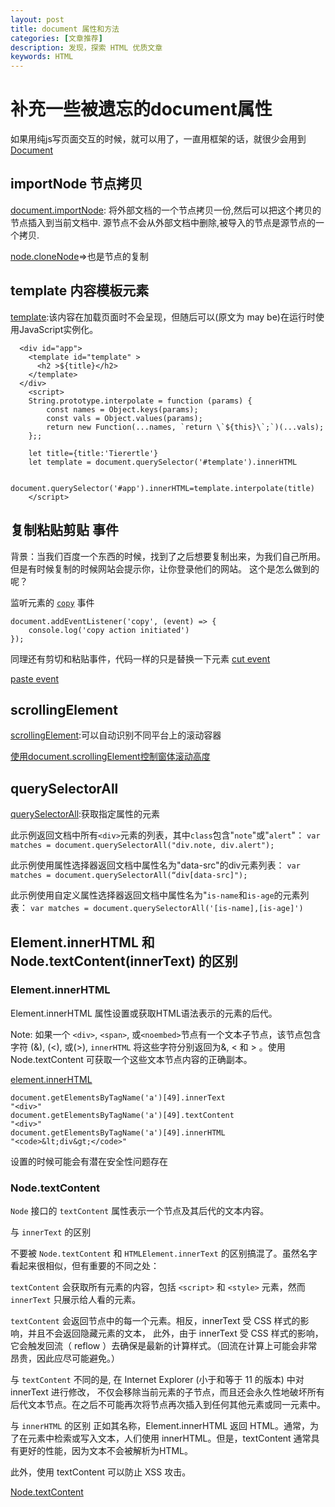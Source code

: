 ```yaml
---
layout: post
title: document 属性和方法
categories: [文章推荐]
description: 发现，探索 HTML 优质文章
keywords: HTML
---
```


# 补充一些被遗忘的document属性
如果用纯js写页面交互的时候，就可以用了，一直用框架的话，就很少会用到 [Document](https://developer.mozilla.org/zh-CN/docs/Web/API/Document)

## importNode 节点拷贝
[document.importNode](https://developer.mozilla.org/zh-CN/docs/Web/API/Document/importNode):
将外部文档的一个节点拷贝一份,然后可以把这个拷贝的节点插入到当前文档中.
源节点不会从外部文档中删除,被导入的节点是源节点的一个拷贝.

[node.cloneNode](https://developer.mozilla.org/zh-CN/docs/Web/API/Node/cloneNode)=>也是节点的复制

## template 内容模板元素
[template](https://developer.mozilla.org/zh-CN/docs/Web/HTML/Element/template):该内容在加载页面时不会呈现，但随后可以(原文为 may be)在运行时使用JavaScript实例化。

```
  <div id="app">
    <template id="template" >
      <h2 >${title}</h2>
    </template>
  </div>
    <script>
    String.prototype.interpolate = function (params) {
        const names = Object.keys(params);
        const vals = Object.values(params);
        return new Function(...names, `return \`${this}\`;`)(...vals);
    };;
        
    let title={title:'Tierertle'}
    let template = document.querySelector('#template').innerHTML

    document.querySelector('#app').innerHTML=template.interpolate(title)
    </script>
```
## 复制粘贴剪贴 事件
背景：当我们百度一个东西的时候，找到了之后想要复制出来，为我们自己所用。但是有时候复制的时候网站会提示你，让你登录他们的网站。
这个是怎么做到的呢？

监听元素的 [`copy`](https://developer.mozilla.org/zh-CN/docs/Web/API/Document/copy_event) 事件
```
document.addEventListener('copy', (event) => {
    console.log('copy action initiated')
});

```
同理还有剪切和粘贴事件，代码一样的只是替换一下元素 [cut event](https://developer.mozilla.org/en-US/docs/Web/API/Document/cut_event)

[paste event](https://developer.mozilla.org/en-US/docs/Web/API/Document/paste_event)

## scrollingElement
[scrollingElement](https://developer.mozilla.org/zh-CN/docs/Web/API/Document/scrollingElement):可以自动识别不同平台上的滚动容器

[使用document.scrollingElement控制窗体滚动高度](https://www.zhangxinxu.com/wordpress/2019/02/document-scrollingelement/)

## querySelectorAll
[querySelectorAll](https://developer.mozilla.org/zh-CN/docs/Web/API/Document/querySelectorAll):获取指定属性的元素

此示例返回文档中所有`<div>`元素的列表，其中`class`包含"`note`"或"`alert`"：
`var matches = document.querySelectorAll("div.note, div.alert");`

此示例使用属性选择器返回文档中属性名为"data-src"的div元素列表：
`var matches = document.querySelectorAll(“div[data-src]");`

此示例使用自定义属性选择器返回文档中属性名为"`is-name`和`is-age`的元素列表：
`var matches = document.querySelectorAll('[is-name],[is-age]')`


## Element.innerHTML 和 Node.textContent(innerText)  的区别
### Element.innerHTML
Element.innerHTML 属性设置或获取HTML语法表示的元素的后代。

Note: 如果一个 `<div>`, `<span>`, 或` <noembed> `节点有一个文本子节点，该节点包含字符 (&), (<),  或(>), `innerHTML` 将这些字符分别返回为&amp;, &lt; 和 &gt; 。使用Node.textContent  可获取一个这些文本节点内容的正确副本。

[element.innerHTML](https://developer.mozilla.org/zh-CN/docs/Web/API/Element/innerHTML)

```
document.getElementsByTagName('a')[49].innerText
"<div>"
document.getElementsByTagName('a')[49].textContent
"<div>"
document.getElementsByTagName('a')[49].innerHTML
"<code>&lt;div&gt;</code>"
```

设置的时候可能会有潜在安全性问题存在

### Node.textContent
`Node` 接口的 `textContent` 属性表示一个节点及其后代的文本内容。

与 `innerText` 的区别

不要被 `Node.textContent` 和 `HTMLElement.innerText` 的区别搞混了。虽然名字看起来很相似，但有重要的不同之处：

`textContent` 会获取所有元素的内容，包括 `<script>` 和 `<style>` 元素，然而 `innerText` 只展示给人看的元素。

`textContent` 会返回节点中的每一个元素。相反，innerText 受 CSS 样式的影响，并且不会返回隐藏元素的文本，
此外，由于 innerText 受 CSS 样式的影响，它会触发回流（ reflow ）去确保是最新的计算样式。（回流在计算上可能会非常昂贵，因此应尽可能避免。）

与 `textContent` 不同的是, 在 Internet Explorer (小于和等于 11 的版本) 中对 innerText 进行修改， 不仅会移除当前元素的子节点，而且还会永久性地破坏所有后代文本节点。在之后不可能再次将节点再次插入到任何其他元素或同一元素中。

与 `innerHTML` 的区别
正如其名称，Element.innerHTML 返回 HTML。通常，为了在元素中检索或写入文本，人们使用 innerHTML。但是，textContent 通常具有更好的性能，因为文本不会被解析为HTML。

此外，使用 textContent 可以防止 XSS 攻击。

[Node.textContent](https://developer.mozilla.org/zh-CN/docs/Web/API/Node/textContent)